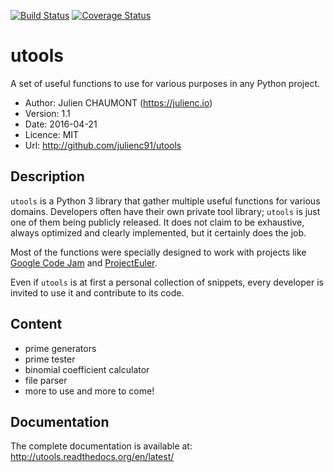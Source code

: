 [![Build Status](https://travis-ci.org/julienc91/utools.png)](https://travis-ci.org/julienc91/utools)
[![Coverage Status](https://coveralls.io/repos/github/julienc91/utools/badge.svg?branch=master)](https://coveralls.io/github/julienc91/utools?branch=master)

utools
======

A set of useful functions to use for various purposes in any Python project.

* Author: Julien CHAUMONT (https://julienc.io)
* Version: 1.1
* Date: 2016-04-21
* Licence: MIT
* Url: http://github.com/julienc91/utools

Description
-----------

``utools`` is a Python 3 library that gather multiple useful functions for
various domains. Developers often have their own private tool library; ``utools``
is just one of them being publicly released. It does not claim to be exhaustive,
always optimized and clearly implemented, but it certainly does the job.

Most of the functions were specially designed to work with projects like [Google Code Jam](https://code.google.com/codejam)
and [ProjectEuler](https://projecteuler.net/).

Even if ``utools`` is at first a personal collection of snippets,
every developer is invited to use it and contribute to its code.


Content
-------

* prime generators
* prime tester
* binomial coefficient calculator
* file parser
* more to use and more to come!


Documentation
-------------

The complete documentation is available at: http://utools.readthedocs.org/en/latest/

